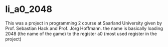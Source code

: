 # li_a0_2048

This was a project in programming 2 course at Saarland University given by Prof. Sebastian Hack and Prof. Jörg Hoffmann.
the name is basically loading 2048 (the name of the game) to the register a0 (most used register in the project) 
